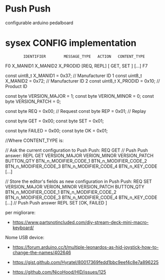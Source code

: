# Push Push
configurable arduino pedalboard

# sysex CONFIG implementation


            IDENTIFIER        MESSAGE_TYPE   ACTION   CONTENT_TYPE       
F0 X_MANID1 X_MANID2 X_PRODID [REQ, REPL] [ GET, SET ]   [...]           F7

const uint8_t X_MANID1 = 0x37; // Manufacturer ID 1
const uint8_t X_MANID2 = 0x72; // Manufacturer ID 2
const uint8_t X_PRODID = 0x10; // Product ID

const byte VERSION_MAJOR = 1;
const byte VERION_MINOR = 0;
const byte VERSION_PATCH = 0;

const byte REQ = 0x00; // Request
const byte REP = 0x01; // Replay

const byte GET = 0x00; 
const byte SET = 0x01;

const byte FAILED = 0x00;
const byte OK = 0x01;


//Where CONTENT_TYPE is: 

// Ask the current configuration to Push Push:
REQ GET 
// Push Push answer:
REPL GET VERSION_MAJOR VERION_MINOR VERSION_PATCH BUTTON_QTY BTN_n_MODIFIER_CODE_1 BTN_n_MODIFIER_CODE_2 BTN_n_MODIFIER_CODE_3 BTN_n_MODIFIER_CODE_4 BTN_n_KEY_CODE [...]

// Store the editor's fields as new configuration in Push Push:
REQ SET VERSION_MAJOR VERION_MINOR VERSION_PATCH BUTTON_QTY BTN_n_MODIFIER_CODE_1 BTN_n_MODIFIER_CODE_2 BTN_n_MODIFIER_CODE_3 BTN_n_MODIFIER_CODE_4 BTN_n_KEY_CODE [...]
// Push Push answer
REPL SET  [OK, FAILED ]


per migliorare:
- https://www.partsnotincluded.com/diy-stream-deck-mini-macro-keyboard/

Nome USB device:

 - https://forum.arduino.cc/t/multiple-leonardos-as-hid-joystick-how-to-change-the-names/402646

 - https://gist.github.com/Hyratel/80017369fedd1bbc9eef4c8e7a896225

 - https://github.com/NicoHood/HID/issues/125
 